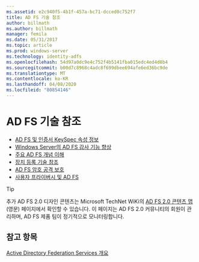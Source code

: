 ```yaml
---
ms.assetid: e2c940f5-4b1f-457a-bc71-dcced0c752f7
title: AD FS 기술 참조
author: billmath
ms.author: billmath
manager: femila
ms.date: 05/31/2017
ms.topic: article
ms.prod: windows-server
ms.technology: identity-adfs
ms.openlocfilehash: 54d97a0dc9e4c752f4b5141fba015edc4ed4d8b4
ms.sourcegitcommit: b00d7c8968c4adc8f699dbee694afe6ed36bc9de
ms.translationtype: MT
ms.contentlocale: ko-KR
ms.lasthandoff: 04/08/2020
ms.locfileid: "80854146"
---
```

# <a name="ad-fs-technical-reference"></a>AD FS 기술 참조


- [AD FS 및 인증서 KeySpec 속성 정보](../ad-fs/technical-reference/AD-FS-and-KeySpec-Property.md)
- [Windows Server의 AD FS 감사 기능 향상](../ad-fs/technical-reference/auditing-enhancements-to-ad-fs-in-windows-server.md)
-   [주요 AD FS 개념 이해](../ad-fs/technical-reference/Understanding-Key-AD-FS-Concepts.md)
-   [장치 등록 기술 참조](../ad-fs/technical-reference/Device-Registration-Technical-Reference.md)
-   [AD FS 암호 공격 보호](../ad-fs/technical-reference/ad-fs-password-protection.md)
-   [사용자 프라이버시 및 AD FS](../ad-fs/technical-reference/GDPR-and-AD-FS-Compliance.md)

> [!TIP]
> 추가 AD FS 2.0 디자인 콘텐츠는 Microsoft TechNet WiKi의 [AD FS 2.0 콘텐츠 맵](https://social.technet.microsoft.com/wiki/contents/articles/2735.ad-fs-2-0-content-map.aspx) (영문) 페이지에서 확인할 수 있습니다. 이 페이지는 AD FS 2.0 커뮤니티의 회원이 관리하며, AD FS 제품 팀이 정기적으로 모니터링합니다.

## <a name="see-also"></a>참고 항목
[Active Directory Federation Services 개요](AD-FS-2016-Overview.md)



